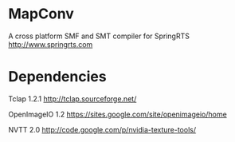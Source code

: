 MapConv
=======
A cross platform SMF and SMT compiler for SpringRTS http://www.springrts.com

Dependencies
============
Tclap 1.2.1
http://tclap.sourceforge.net/

OpenImageIO 1.2
https://sites.google.com/site/openimageio/home

NVTT 2.0
http://code.google.com/p/nvidia-texture-tools/

